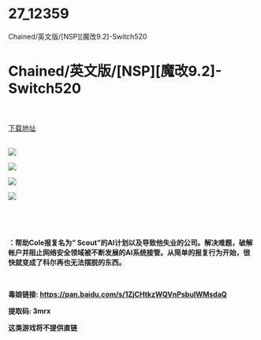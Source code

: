 # 27_12359
Chained/英文版/[NSP][魔改9.2]-Switch520
# Chained/英文版/[NSP][魔改9.2]-Switch520
 <br/></br>
[下载地址](https://www.switch520.cc/article/12359 "下载地址")
<br/></br>

<p><strong><img src="https://www.switch520.cc/muke_img/upload_art_editor_20210406-1_f6d564b9811adece86b7f0e452c4b87c.jpg"></strong></p>
<p><strong><img src="https://www.switch520.cc/muke_img/upload_art_editor_20210406-1_fc39f15af65100c0982e6b5e16d1081c.jpg"></strong></p>
<p><strong><img src="https://www.switch520.cc/muke_img/upload_art_editor_20210406-1_680f13c53c07ee0591594049ea8dc681.jpg"></strong></p>
<p><strong><img src="https://www.switch520.cc/muke_img/upload_art_editor_20210406-1_e6ee2a3a709fe75a94e4da4a41c03d84.jpg"></strong></p>
<p><strong>&nbsp;</strong></p>
<p>&nbsp;</p>
<p><strong>：帮助Cole报复名为“ Scout”的AI计划以及导致他失业的公司。解决难题，破解帐户并阻止网络安全领域被不断发展的AI系统接管。从简单的报复行为开始，很快就变成了科尔再也无法摆脱的东西。</strong></p>
<p>&nbsp;</p>
<p><strong>毒娘链接: <a href="https://pan.baidu.com/s/1ZjCHtkzWQVnPsbulWMsdaQ">https://pan.baidu.com/s/1ZjCHtkzWQVnPsbulWMsdaQ</a></strong></p>
<p><strong>提取码: 3mrx</strong></p>
<p><strong>这类游戏将不提供直链</strong></p>
